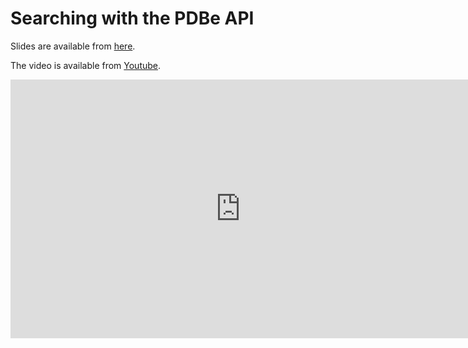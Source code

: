 # Searching with the PDBe API

Slides are available from <a href="../../_static/downloads/webinar2/2020_search_webinar.pdf">here</a>. 

The video is available from [Youtube](https://youtu.be/sv4dgfDjjUk).

<iframe width="736px" height="414px" src="https://www.youtube.com/embed/sv4dgfDjjUk" frameborder="0" allow="autoplay; encrypted-media" allowfullscreen></iframe>
